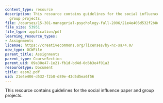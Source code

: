 ```yaml
---
content_type: resource
description: This resource contains guidelines for the social influence paper and
  group projects.
file: /courses/15-301-managerial-psychology-fall-2006/21e4e406d532f2b8d89e43d5d5ea6f56_assn2.pdf
file_size: 53951
file_type: application/pdf
learning_resource_types:
- Assignments
license: https://creativecommons.org/licenses/by-nc-sa/4.0/
ocw_type: OCWFile
parent_title: Assignments
parent_type: CourseSection
parent_uid: 09a30e47-1e21-fb1d-bd4d-0d6b3e4f01a3
resourcetype: Document
title: assn2.pdf
uid: 21e4e406-d532-f2b8-d89e-43d5d5ea6f56
---
```

This resource contains guidelines for the social influence paper and group projects.